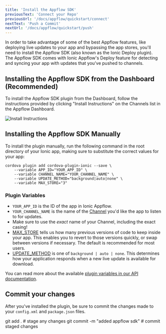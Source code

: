 ```yaml
---
title: 'Install the Appflow SDK'
previousText: 'Connect your Repo'
previousUrl: '/docs/appflow/quickstart/connect'
nextText: 'Push a Commit'
nextUrl: '/docs/appflow/quickstart/push'
---
```


In order to take advantage of some of the best Appflow features, like deploying live updates to your
app and bypassing the app stores, you'll need to install the Appflow SDK (also known as the
Ionic Deploy plugin). The Appflow SDK comes with Ionic Appflow's Deploy feature for detecting and syncing
your app with updates that you've pushed to channels.

## Installing the Appflow SDK from the Dashboard (Recommended)
To install the Appflow SDK plugin from the Dashboard, follow the instructions provided by clicking "Install Instructions"
on the Channels list in the Appflow Dashboard.

![Install Instructions](/docs/assets/img/appflow/ss-appflow-sdk-install.png)

## Installing the Appflow SDK Manually
To install the plugin manually, run the following command in the root directory of your Ionic app,
making sure to substitute the correct values for your app:

```shell
cordova plugin add cordova-plugin-ionic --save \
    --variable APP_ID="YOUR_APP_ID" \
    --variable CHANNEL_NAME="YOUR_CHANNEL_NAME" \
    --variable UPDATE_METHOD="background|auto|none" \
    --variable MAX_STORE="3"
```

### Plugin Variables
* `YOUR_APP_ID` is the ID of the app in Ionic Appflow.
* `YOUR_CHANNEL_NAME` is the name of the [Channel](/docs/appflow/deploy/channels) you'd like the app to listen to for updates.
 * Make sure to use the *exact* name of your Channel, including the exact casing!
* [MAX_STORE](/docs/appflow/deploy/api/#max_store) tells us how many previous versions of code to keep
inside your app. This enables you to revert to those versions quickly, or swap between versions if necessary. The default is recommended for most users.
* [UPDATE_METHOD](/docs/appflow/deploy/api/#update_method) is one of `background | auto | none`. This determines how your application responds when a new live update is available for download.

You can read more about the available [plugin variables in our API documentation](/docs/appflow/deploy/api/#plugin-variables).

## Commit your changes
After you've installed the plugin, be sure to commit the changes made to your `config.xml` and `package.json` files.

<command-line>
<command-prompt>git add . # stage any changes</command-prompt>
<command-prompt>git commit -m "added appflow sdk" #  commit staged changes</command-prompt>
</command-line>
